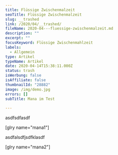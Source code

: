 ```yaml
---
title: Flüssige Zwischenmalzeit
seoTitle: Flüssige Zwischenmalzeit
slug: __trashed
link: /2020/04/__trashed/
fileName: 2020-04---fluessige-zwischenmalzeit.md
description: ""
excerpt: ""
focusKeyword: Flüssige Zwischenmahlzeit
labels:
  - Allgemein
type: Artikel
typeName: Artikel
date: 2020-04-14T15:38:11.000Z
status: trash
isWerbung: false
isAffiliate: false
thumbnailId: "28882"
image: /img/demo.jpg
errors: []
subTitle: Mana im Test
  
---
```


asdfsdfasdf

[glry name="mana1"]

asdfalsdfjsdfklasdf

[glry name="mana2"]

  